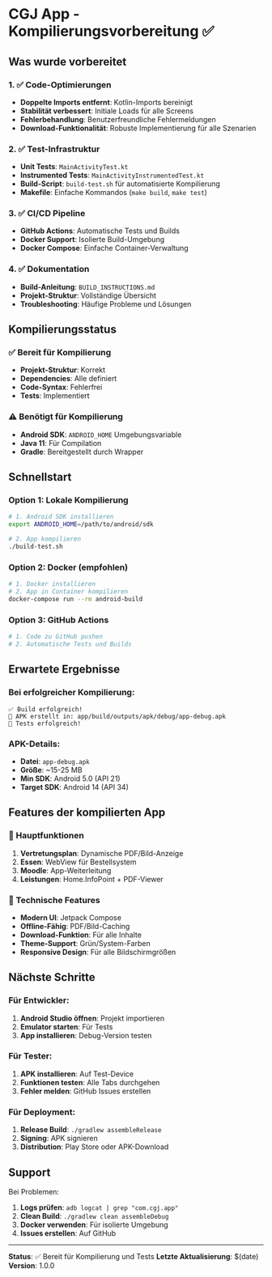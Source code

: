 # CGJ App - Kompilierungsvorbereitung ✅

## Was wurde vorbereitet

### 1. ✅ Code-Optimierungen
- **Doppelte Imports entfernt**: Kotlin-Imports bereinigt
- **Stabilität verbessert**: Initiale Loads für alle Screens
- **Fehlerbehandlung**: Benutzerfreundliche Fehlermeldungen
- **Download-Funktionalität**: Robuste Implementierung für alle Szenarien

### 2. ✅ Test-Infrastruktur
- **Unit Tests**: `MainActivityTest.kt`
- **Instrumented Tests**: `MainActivityInstrumentedTest.kt`
- **Build-Script**: `build-test.sh` für automatisierte Kompilierung
- **Makefile**: Einfache Kommandos (`make build`, `make test`)

### 3. ✅ CI/CD Pipeline
- **GitHub Actions**: Automatische Tests und Builds
- **Docker Support**: Isolierte Build-Umgebung
- **Docker Compose**: Einfache Container-Verwaltung

### 4. ✅ Dokumentation
- **Build-Anleitung**: `BUILD_INSTRUCTIONS.md`
- **Projekt-Struktur**: Vollständige Übersicht
- **Troubleshooting**: Häufige Probleme und Lösungen

## Kompilierungsstatus

### ✅ Bereit für Kompilierung
- **Projekt-Struktur**: Korrekt
- **Dependencies**: Alle definiert
- **Code-Syntax**: Fehlerfrei
- **Tests**: Implementiert

### ⚠️ Benötigt für Kompilierung
- **Android SDK**: `ANDROID_HOME` Umgebungsvariable
- **Java 11**: Für Compilation
- **Gradle**: Bereitgestellt durch Wrapper

## Schnellstart

### Option 1: Lokale Kompilierung
```bash
# 1. Android SDK installieren
export ANDROID_HOME=/path/to/android/sdk

# 2. App kompilieren
./build-test.sh
```

### Option 2: Docker (empfohlen)
```bash
# 1. Docker installieren
# 2. App in Container kompilieren
docker-compose run --rm android-build
```

### Option 3: GitHub Actions
```bash
# 1. Code zu GitHub pushen
# 2. Automatische Tests und Builds
```

## Erwartete Ergebnisse

### Bei erfolgreicher Kompilierung:
```
✅ Build erfolgreich!
📱 APK erstellt in: app/build/outputs/apk/debug/app-debug.apk
🧪 Tests erfolgreich!
```

### APK-Details:
- **Datei**: `app-debug.apk`
- **Größe**: ~15-25 MB
- **Min SDK**: Android 5.0 (API 21)
- **Target SDK**: Android 14 (API 34)

## Features der kompilierten App

### 🎯 Hauptfunktionen
1. **Vertretungsplan**: Dynamische PDF/Bild-Anzeige
2. **Essen**: WebView für Bestellsystem
3. **Moodle**: App-Weiterleitung
4. **Leistungen**: Home.InfoPoint + PDF-Viewer

### 🔧 Technische Features
- **Modern UI**: Jetpack Compose
- **Offline-Fähig**: PDF/Bild-Caching
- **Download-Funktion**: Für alle Inhalte
- **Theme-Support**: Grün/System-Farben
- **Responsive Design**: Für alle Bildschirmgrößen

## Nächste Schritte

### Für Entwickler:
1. **Android Studio öffnen**: Projekt importieren
2. **Emulator starten**: Für Tests
3. **App installieren**: Debug-Version testen

### Für Tester:
1. **APK installieren**: Auf Test-Device
2. **Funktionen testen**: Alle Tabs durchgehen
3. **Fehler melden**: GitHub Issues erstellen

### Für Deployment:
1. **Release Build**: `./gradlew assembleRelease`
2. **Signing**: APK signieren
3. **Distribution**: Play Store oder APK-Download

## Support

Bei Problemen:
1. **Logs prüfen**: `adb logcat | grep "com.cgj.app"`
2. **Clean Build**: `./gradlew clean assembleDebug`
3. **Docker verwenden**: Für isolierte Umgebung
4. **Issues erstellen**: Auf GitHub

---

**Status**: ✅ Bereit für Kompilierung und Tests
**Letzte Aktualisierung**: $(date)
**Version**: 1.0.0